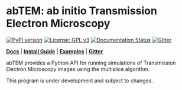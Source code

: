 # abTEM: ab initio Transmission Electron Microscopy

[![PyPI version](https://badge.fury.io/py/abtem.svg)](https://badge.fury.io/py/abtem)
[![License: GPL v3](https://img.shields.io/badge/License-GPLv3-blue.svg)](https://www.gnu.org/licenses/gpl-3.0)
[![Documentation Status](https://readthedocs.org/projects/abtem/badge/?version=latest)](https://abtem.readthedocs.io/en/latest/?badge=latest)
[![Gitter](https://badges.gitter.im/abTEM/community.svg)](https://gitter.im/abTEM/community?utm_source=badge&utm_medium=badge&utm_campaign=pr-badge)

[**Docs**](https://abtem.readthedocs.io/en/latest/index.html)
| [**Install Guide**](https://abtem.readthedocs.io/en/latest/install.html)
| [**Examples**](https://github.com/jacobjma/abTEM/tree/master/examples)
| [**Gitter**](https://gitter.im/abTEM/)

abTEM provides a Python API for running simulations of Transmission Electron Microscopy images using the multislice algorithm.

This program is under development and subject to changes.
